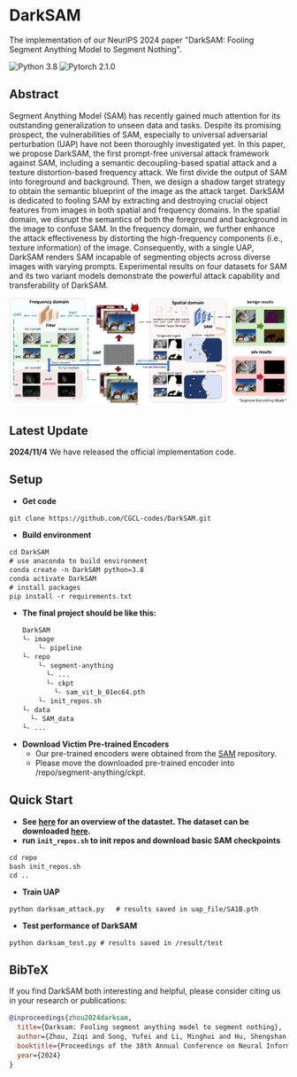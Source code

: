 # DarkSAM
The implementation of our NeurIPS 2024 paper "DarkSAM: Fooling Segment Anything Model to Segment Nothing".

![Python 3.8](https://img.shields.io/badge/python-3.8-green.svg?style=plastic)
![Pytorch 2.1.0](https://img.shields.io/badge/pytorch-2.4.0-red.svg?style=plastic)

## Abstract
Segment Anything Model (SAM) has recently gained much attention for its outstanding generalization to unseen data and tasks. Despite its promising prospect, the vulnerabilities of SAM, especially to universal adversarial perturbation (UAP) have not been thoroughly investigated yet. In this paper, we propose DarkSAM, the first prompt-free universal attack framework against SAM, including a semantic decoupling-based spatial attack and a texture distortion-based frequency attack. We first divide the output of SAM into foreground and background. Then, we design a shadow target strategy to obtain the semantic blueprint of the image as the attack target. DarkSAM is dedicated to fooling SAM by extracting and destroying crucial object features from images in both spatial and frequency domains. In the spatial domain, we disrupt the semantics of both the foreground and background in the image to confuse SAM. In the frequency domain, we further enhance the attack effectiveness by distorting the high-frequency components (i.e., texture information) of the image. Consequently, with a single UAP, DarkSAM renders SAM incapable of segmenting objects across diverse images with varying prompts. Experimental results on four datasets for SAM and its two variant models demonstrate the powerful attack capability and transferability of DarkSAM.

<img src="image/pipeline.png"/>

## Latest Update
**2024/11/4**   We have released the official implementation code.
## Setup
- **Get code**
```shell 
git clone https://github.com/CGCL-codes/DarkSAM.git
```
- **Build environment**
```shell
cd DarkSAM
# use anaconda to build environment 
conda create -n DarkSAM python=3.8
conda activate DarkSAM
# install packages
pip install -r requirements.txt
```
- **The final project should be like this:**
    ```shell
    DarkSAM
    └- image
        └- pipeline
    └- repo
        └- segment-anything
          └- ...
          └- ckpt
            └- sam_vit_b_01ec64.pth
        └- init_repos.sh
    └- data
      └- SAM_data
    └- ...
    ```
- **Download Victim Pre-trained Encoders**
  - Our pre-trained encoders were obtained from the [SAM](https://github.com/facebookresearch/segment-anything) repository.
  - Please move the downloaded pre-trained encoder into  /repo/segment-anything/ckpt.

## Quick Start

- **See [here](https://ai.meta.com/datasets/segment-anything/) for an overview of the datastet. The dataset can be downloaded [here](https://ai.meta.com/datasets/segment-anything-downloads/).**
- **run `init_repos.sh` to init repos and download basic SAM checkpoints**
```shell
cd repo
bash init_repos.sh
cd ..
```
- **Train UAP**
```shell 
python darksam_attack.py   # results saved in uap_file/SA1B.pth
```
- **Test performance of DarkSAM**
```shell 
python darksam_test.py # results saved in /result/test
```

## BibTeX 
If you find DarkSAM both interesting and helpful, please consider citing us in your research or publications:
```bibtex
@inproceedings{zhou2024darksam,
  title={Darksam: Fooling segment anything model to segment nothing},
  author={Zhou, Ziqi and Song, Yufei and Li, Minghui and Hu, Shengshan and Wang, Xianlong and Zhang, Leo Yu and Yao, Dezhong and Jin, Hai},
  booktitle={Proceedings of the 38th Annual Conference on Neural Information Processing Systems (NeurIPS'24)},
  year={2024}
}
```
